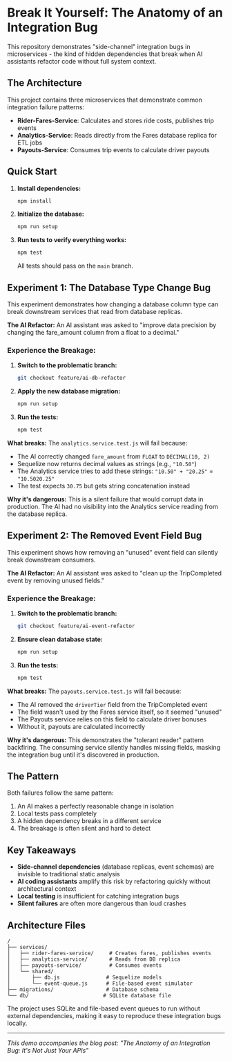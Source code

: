 # Break It Yourself: The Anatomy of an Integration Bug

This repository demonstrates "side-channel" integration bugs in microservices - the kind of hidden dependencies that break when AI assistants refactor code without full system context.

## The Architecture

This project contains three microservices that demonstrate common integration failure patterns:

- **Rider-Fares-Service**: Calculates and stores ride costs, publishes trip events
- **Analytics-Service**: Reads directly from the Fares database replica for ETL jobs  
- **Payouts-Service**: Consumes trip events to calculate driver payouts

## Quick Start

1. **Install dependencies:**
   ```bash
   npm install
   ```

2. **Initialize the database:**
   ```bash
   npm run setup
   ```

3. **Run tests to verify everything works:**
   ```bash
   npm test
   ```
   All tests should pass on the `main` branch.

## Experiment 1: The Database Type Change Bug

This experiment demonstrates how changing a database column type can break downstream services that read from database replicas.

**The AI Refactor:** An AI assistant was asked to "improve data precision by changing the fare_amount column from a float to a decimal."

### Experience the Breakage:

1. **Switch to the problematic branch:**
   ```bash
   git checkout feature/ai-db-refactor
   ```

2. **Apply the new database migration:**
   ```bash
   npm run setup
   ```

3. **Run the tests:**
   ```bash
   npm test
   ```

**What breaks:** The `analytics.service.test.js` will fail because:
- The AI correctly changed `fare_amount` from `FLOAT` to `DECIMAL(10, 2)`
- Sequelize now returns decimal values as strings (e.g., `"10.50"`)
- The Analytics service tries to add these strings: `"10.50" + "20.25"` = `"10.5020.25"`
- The test expects `30.75` but gets string concatenation instead

**Why it's dangerous:** This is a silent failure that would corrupt data in production. The AI had no visibility into the Analytics service reading from the database replica.

## Experiment 2: The Removed Event Field Bug

This experiment shows how removing an "unused" event field can silently break downstream consumers.

**The AI Refactor:** An AI assistant was asked to "clean up the TripCompleted event by removing unused fields."

### Experience the Breakage:

1. **Switch to the problematic branch:**
   ```bash
   git checkout feature/ai-event-refactor
   ```

2. **Ensure clean database state:**
   ```bash
   npm run setup
   ```

3. **Run the tests:**
   ```bash
   npm test
   ```

**What breaks:** The `payouts.service.test.js` will fail because:
- The AI removed the `driverTier` field from the TripCompleted event
- The field wasn't used by the Fares service itself, so it seemed "unused"
- The Payouts service relies on this field to calculate driver bonuses
- Without it, payouts are calculated incorrectly

**Why it's dangerous:** This demonstrates the "tolerant reader" pattern backfiring. The consuming service silently handles missing fields, masking the integration bug until it's discovered in production.

## The Pattern

Both failures follow the same pattern:
1. An AI makes a perfectly reasonable change in isolation
2. Local tests pass completely  
3. A hidden dependency breaks in a different service
4. The breakage is often silent and hard to detect

## Key Takeaways

- **Side-channel dependencies** (database replicas, event schemas) are invisible to traditional static analysis
- **AI coding assistants** amplify this risk by refactoring quickly without architectural context
- **Local testing** is insufficient for catching integration bugs
- **Silent failures** are often more dangerous than loud crashes

## Architecture Files

```
/
├── services/
│   ├── rider-fares-service/     # Creates fares, publishes events
│   ├── analytics-service/       # Reads from DB replica  
│   ├── payouts-service/         # Consumes events
│   └── shared/
│       ├── db.js               # Sequelize models
│       └── event-queue.js      # File-based event simulator
├── migrations/                 # Database schema
└── db/                        # SQLite database file
```

The project uses SQLite and file-based event queues to run without external dependencies, making it easy to reproduce these integration bugs locally.

---

*This demo accompanies the blog post: "The Anatomy of an Integration Bug: It's Not Just Your APIs"*